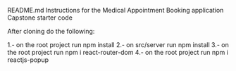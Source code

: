 README.md
Instructions for the Medical Appointment Booking application
Capstone starter code

After cloning do the following:

1.- on the root project run npm install
2.- on src/server run npm install
3.- on the root project run npm i react-router-dom
4.- on the root project run npm i reactjs-popup
